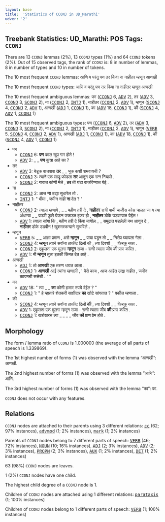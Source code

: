 ```yaml
---
layout: base
title:  'Statistics of CCONJ in UD_Marathi'
udver: '2'
---
```


## Treebank Statistics: UD_Marathi: POS Tags: `CCONJ`

There are 13 `CCONJ` lemmas (2%), 13 `CCONJ` types (1%) and 64 `CCONJ` tokens (2%).
Out of 15 observed tags, the rank of `CCONJ` is: 8 in number of lemmas, 8 in number of types and 10 in number of tokens.

The 10 most frequent `CCONJ` lemmas: आणि व परंतु पण तर किंवा ना नाहीतर म्हणून आणखी

The 10 most frequent `CCONJ` types:  आणि व परंतु पण तर किंवा ना नाहीतर म्हणून आणखी

The 10 most frequent ambiguous lemmas: पण (<tt><a href="mr-pos-CCONJ.html">CCONJ</a></tt> 6, <tt><a href="mr-pos-ADV.html">ADV</a></tt> 2), तर (<tt><a href="mr-pos-ADV.html">ADV</a></tt> 3, <tt><a href="mr-pos-CCONJ.html">CCONJ</a></tt> 3, <tt><a href="mr-pos-SCONJ.html">SCONJ</a></tt> 2), ना (<tt><a href="mr-pos-CCONJ.html">CCONJ</a></tt> 2, <tt><a href="mr-pos-INTJ.html">INTJ</a></tt> 1), नाहीतर (<tt><a href="mr-pos-CCONJ.html">CCONJ</a></tt> 2, <tt><a href="mr-pos-ADV.html">ADV</a></tt> 1), म्हणून (<tt><a href="mr-pos-SCONJ.html">SCONJ</a></tt> 4, <tt><a href="mr-pos-CCONJ.html">CCONJ</a></tt> 2, <tt><a href="mr-pos-ADV.html">ADV</a></tt> 1), आणखी (<tt><a href="mr-pos-ADJ.html">ADJ</a></tt> 1, <tt><a href="mr-pos-CCONJ.html">CCONJ</a></tt> 1), का (<tt><a href="mr-pos-ADV.html">ADV</a></tt> 18, <tt><a href="mr-pos-CCONJ.html">CCONJ</a></tt> 1), की (<tt><a href="mr-pos-SCONJ.html">SCONJ</a></tt> 4, <tt><a href="mr-pos-ADV.html">ADV</a></tt> 1, <tt><a href="mr-pos-CCONJ.html">CCONJ</a></tt> 1)

The 10 most frequent ambiguous types:  पण (<tt><a href="mr-pos-CCONJ.html">CCONJ</a></tt> 6, <tt><a href="mr-pos-ADV.html">ADV</a></tt> 2), तर (<tt><a href="mr-pos-ADV.html">ADV</a></tt> 3, <tt><a href="mr-pos-CCONJ.html">CCONJ</a></tt> 3, <tt><a href="mr-pos-SCONJ.html">SCONJ</a></tt> 2), ना (<tt><a href="mr-pos-CCONJ.html">CCONJ</a></tt> 2, <tt><a href="mr-pos-INTJ.html">INTJ</a></tt> 1), नाहीतर (<tt><a href="mr-pos-CCONJ.html">CCONJ</a></tt> 2, <tt><a href="mr-pos-ADV.html">ADV</a></tt> 1), म्हणून (<tt><a href="mr-pos-VERB.html">VERB</a></tt> 5, <tt><a href="mr-pos-SCONJ.html">SCONJ</a></tt> 4, <tt><a href="mr-pos-CCONJ.html">CCONJ</a></tt> 2, <tt><a href="mr-pos-ADV.html">ADV</a></tt> 1), आणखी (<tt><a href="mr-pos-ADJ.html">ADJ</a></tt> 1, <tt><a href="mr-pos-CCONJ.html">CCONJ</a></tt> 1), का (<tt><a href="mr-pos-ADV.html">ADV</a></tt> 18, <tt><a href="mr-pos-CCONJ.html">CCONJ</a></tt> 1), की (<tt><a href="mr-pos-SCONJ.html">SCONJ</a></tt> 4, <tt><a href="mr-pos-ADV.html">ADV</a></tt> 1, <tt><a href="mr-pos-CCONJ.html">CCONJ</a></tt> 1)


* पण
  * <tt><a href="mr-pos-CCONJ.html">CCONJ</a></tt> 6: <b>पण</b> काल खूप गार होते !
  * <tt><a href="mr-pos-ADV.html">ADV</a></tt> 2: _ _ <b>पण</b> कुत्रा आहे का ?
* तर
  * <tt><a href="mr-pos-ADV.html">ADV</a></tt> 3: बेडूक वाचवावा <b>तर</b> _ _ भूक कशी शमवायची ?
  * <tt><a href="mr-pos-CCONJ.html">CCONJ</a></tt> 3: त्याने एक लाडू फोडला <b>तर</b> आतून एक रत्न निघाले .
  * <tt><a href="mr-pos-SCONJ.html">SCONJ</a></tt> 2: गावात कोणी मेले , <b>तर</b> ती घंटा वाजविण्यात येई .
* ना
  * <tt><a href="mr-pos-CCONJ.html">CCONJ</a></tt> 2: आज <b>ना</b> उद्या सुधारेल तो .
  * <tt><a href="mr-pos-INTJ.html">INTJ</a></tt> 1: " भीमा , जमीन नाही <b>ना</b> देत ? "
* नाहीतर
  * <tt><a href="mr-pos-CCONJ.html">CCONJ</a></tt> 2: त्याला म्हणावे , _ _ बहीण तरी दे , <b>नाहीतर</b> रात्री पायी चाळीस कोस चालत जा व त्या अंधाऱ्या _ _ पांढरी फुले घेऊन उजाडत हजर हो , <b>नाहीतर</b> डोके उडवण्यात येईल !
  * <tt><a href="mr-pos-ADV.html">ADV</a></tt> 1: त्याला सांगा कि , बहीण तरी दे किंवा मागील _ _ समुद्रात पडलेली नथ आणून दे , <b>नाहीतर</b> डोके उडवीन ! खुशमस्कऱ्याने सुचविले .
* म्हणून
  * <tt><a href="mr-pos-VERB.html">VERB</a></tt> 5: _ _ आज्ञा प्रमाण , असे <b>म्हणून</b> _ _ पाया पडून तो _ _ निरोप घ्यायला गेला .
  * <tt><a href="mr-pos-SCONJ.html">SCONJ</a></tt> 4: <b>म्हणून</b> त्याने सर्वांना ताकीद दिली की , त्या दिवशी _ _ फिरकू नका .
  * <tt><a href="mr-pos-CCONJ.html">CCONJ</a></tt> 2: एकुलता एक मुलगा <b>म्हणून</b> राजा - राणी त्याला जीव की प्राण करित .
  * <tt><a href="mr-pos-ADV.html">ADV</a></tt> 1: मी <b>म्हणून</b> तुला इतकी किंमत देत आहे .
* आणखी
  * <tt><a href="mr-pos-ADJ.html">ADJ</a></tt> 1: तो <b>आणखी</b> एक तरुण धावत आला .
  * <tt><a href="mr-pos-CCONJ.html">CCONJ</a></tt> 1: <b>आणखी</b> आई त्यांना म्हणाली , ' पैसे काय , आज आहेत उद्या नाहीत , जमीन कायमची सत्तेची . ' "
* का
  * <tt><a href="mr-pos-ADV.html">ADV</a></tt> 18: " त्या _ _ <b>का</b> कोणी हजार रुपये देईल ? "
  * <tt><a href="mr-pos-CCONJ.html">CCONJ</a></tt> 1: " हे म्हातारे शेतकरी साक्षीदार <b>का</b> खोटे सांगतात ? " वकील म्हणाला .
* की
  * <tt><a href="mr-pos-SCONJ.html">SCONJ</a></tt> 4: म्हणून त्याने सर्वांना ताकीद दिली <b>की</b> , त्या दिवशी _ _ फिरकू नका .
  * <tt><a href="mr-pos-ADV.html">ADV</a></tt> 1: एकुलता एक मुलगा म्हणून राजा - राणी त्याला जीव <b>की</b> प्राण करित .
  * <tt><a href="mr-pos-CCONJ.html">CCONJ</a></tt> 1: खरोखरच त्या _ _ _ _ जीव <b>की</b> प्राण प्रेम होते .

## Morphology

The form / lemma ratio of `CCONJ` is 1.000000 (the average of all parts of speech is 1.339869).

The 1st highest number of forms (1) was observed with the lemma “आणखी”: आणखी.

The 2nd highest number of forms (1) was observed with the lemma “आणि”: आणि.

The 3rd highest number of forms (1) was observed with the lemma “का”: का.

`CCONJ` does not occur with any features.


## Relations

`CCONJ` nodes are attached to their parents using 3 different relations: <tt><a href="mr-dep-cc.html">cc</a></tt> (62; 97% instances), <tt><a href="mr-dep-advmod.html">advmod</a></tt> (1; 2% instances), <tt><a href="mr-dep-mark.html">mark</a></tt> (1; 2% instances)

Parents of `CCONJ` nodes belong to 7 different parts of speech: <tt><a href="mr-pos-VERB.html">VERB</a></tt> (46; 72% instances), <tt><a href="mr-pos-NOUN.html">NOUN</a></tt> (10; 16% instances), <tt><a href="mr-pos-ADJ.html">ADJ</a></tt> (2; 3% instances), <tt><a href="mr-pos-ADV.html">ADV</a></tt> (2; 3% instances), <tt><a href="mr-pos-PROPN.html">PROPN</a></tt> (2; 3% instances), <tt><a href="mr-pos-AUX.html">AUX</a></tt> (1; 2% instances), <tt><a href="mr-pos-DET.html">DET</a></tt> (1; 2% instances)

63 (98%) `CCONJ` nodes are leaves.

1 (2%) `CCONJ` nodes have one child.

The highest child degree of a `CCONJ` node is 1.

Children of `CCONJ` nodes are attached using 1 different relations: <tt><a href="mr-dep-parataxis.html">parataxis</a></tt> (1; 100% instances)

Children of `CCONJ` nodes belong to 1 different parts of speech: <tt><a href="mr-pos-VERB.html">VERB</a></tt> (1; 100% instances)

